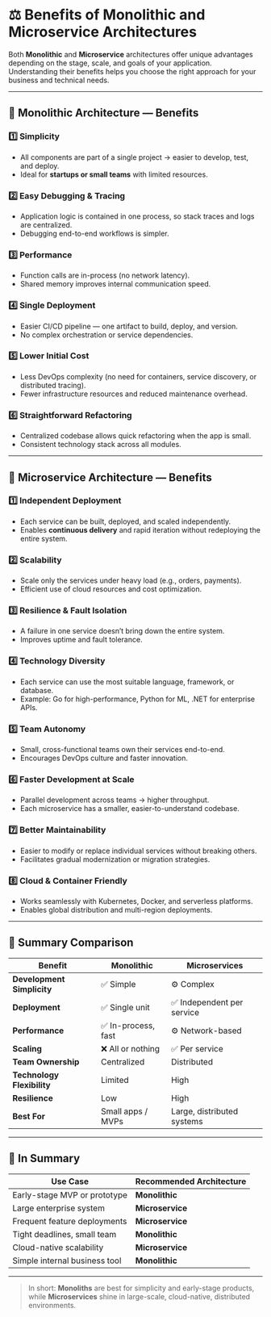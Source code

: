 # ⚖️ Benefits of Monolithic and Microservice Architectures

Both **Monolithic** and **Microservice** architectures offer unique advantages depending on the stage, scale, and goals of your application.  
Understanding their benefits helps you choose the right approach for your business and technical needs.

---

## 🧱 Monolithic Architecture — Benefits

### 1️⃣ **Simplicity**
- All components are part of a single project → easier to develop, test, and deploy.  
- Ideal for **startups or small teams** with limited resources.

### 2️⃣ **Easy Debugging & Tracing**
- Application logic is contained in one process, so stack traces and logs are centralized.  
- Debugging end-to-end workflows is simpler.

### 3️⃣ **Performance**
- Function calls are in-process (no network latency).  
- Shared memory improves internal communication speed.

### 4️⃣ **Single Deployment**
- Easier CI/CD pipeline — one artifact to build, deploy, and version.  
- No complex orchestration or service dependencies.

### 5️⃣ **Lower Initial Cost**
- Less DevOps complexity (no need for containers, service discovery, or distributed tracing).  
- Fewer infrastructure resources and reduced maintenance overhead.

### 6️⃣ **Straightforward Refactoring**
- Centralized codebase allows quick refactoring when the app is small.  
- Consistent technology stack across all modules.

---

## 🧩 Microservice Architecture — Benefits

### 1️⃣ **Independent Deployment**
- Each service can be built, deployed, and scaled independently.  
- Enables **continuous delivery** and rapid iteration without redeploying the entire system.

### 2️⃣ **Scalability**
- Scale only the services under heavy load (e.g., orders, payments).  
- Efficient use of cloud resources and cost optimization.

### 3️⃣ **Resilience & Fault Isolation**
- A failure in one service doesn’t bring down the entire system.  
- Improves uptime and fault tolerance.

### 4️⃣ **Technology Diversity**
- Each service can use the most suitable language, framework, or database.  
- Example: Go for high-performance, Python for ML, .NET for enterprise APIs.

### 5️⃣ **Team Autonomy**
- Small, cross-functional teams own their services end-to-end.  
- Encourages DevOps culture and faster innovation.

### 6️⃣ **Faster Development at Scale**
- Parallel development across teams → higher throughput.  
- Each microservice has a smaller, easier-to-understand codebase.

### 7️⃣ **Better Maintainability**
- Easier to modify or replace individual services without breaking others.  
- Facilitates gradual modernization or migration strategies.

### 8️⃣ **Cloud & Container Friendly**
- Works seamlessly with Kubernetes, Docker, and serverless platforms.  
- Enables global distribution and multi-region deployments.

---

## 🧠 Summary Comparison

| Benefit | Monolithic | Microservices |
|----------|-------------|----------------|
| **Development Simplicity** | ✅ Simple | ⚙️ Complex |
| **Deployment** | ✅ Single unit | ✅ Independent per service |
| **Performance** | ✅ In-process, fast | ⚙️ Network-based |
| **Scaling** | ❌ All or nothing | ✅ Per service |
| **Team Ownership** | Centralized | Distributed |
| **Technology Flexibility** | Limited | High |
| **Resilience** | Low | High |
| **Best For** | Small apps / MVPs | Large, distributed systems |

---

## 🏁 In Summary

| Use Case | Recommended Architecture |
|-----------|---------------------------|
| Early-stage MVP or prototype | **Monolithic** |
| Large enterprise system | **Microservice** |
| Frequent feature deployments | **Microservice** |
| Tight deadlines, small team | **Monolithic** |
| Cloud-native scalability | **Microservice** |
| Simple internal business tool | **Monolithic** |

---

> In short: **Monoliths** are best for simplicity and early-stage products, while **Microservices** shine in large-scale, cloud-native, distributed environments.
